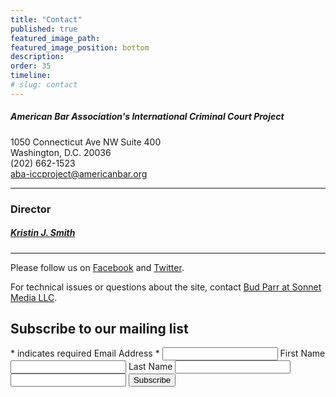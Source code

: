 ```yaml
---
title: "Contact"
published: true
featured_image_path:
featured_image_position: bottom
description:
order: 35
timeline:
# slug: contact
---
```


##### **American Bar Association's International Criminal Court Project**

1050 Connecticut Ave NW Suite 400<br>Washington, D.C. 20036<br>(202) 662-1523<br>[aba-iccproject@americanbar.org](mailto:aba-iccproject@americanbar.org)

---

### Director

##### [Kristin J. Smith](/staff/kristin-smith/)

---

Please follow us on [Facebook](http://facebook.com/ABAICCProject) and [Twitter](http://twitter.com/ABAICCProject).

For technical issues or questions about the site, contact [Bud Parr at Sonnet Media LLC](mailto:budparr@sonnetmedia.net).

## Subscribe to our mailing list

<style type="text/css">#mc_embed_signup{background:#fff; clear:left; font:14px Helvetica,Arial,sans-serif; } /* Add your own MailChimp form style overrides in your site stylesheet or in this style block. We recommend moving this block and the preceding CSS link to the HEAD of your HTML file. */</style>

<form action="//aba-icc.us8.list-manage.com/subscribe/post?u=4551fd07507bd0f59832cce36&amp;id=eb0c1efd96" method="post" id="mc-embedded-subscribe-form" name="mc-embedded-subscribe-form" class="validate" target="_blank" novalidate=""><span class="asterisk">*</span> indicates required <label for="mce-EMAIL">Email Address <span class="asterisk">*</span></label> <input type="email" value="" class="required email" id="mce-EMAIL" name="EMAIL" /> <label for="mce-FNAME">First Name</label> <input type="text" value="" id="mce-FNAME" name="FNAME" /> <label for="mce-LNAME">Last Name</label> <input type="text" value="" id="mce-LNAME" name="LNAME" /> <input type="text" tabindex="-1" value="" name="b_4551fd07507bd0f59832cce36_eb0c1efd96" /> <input type="submit" value="Subscribe" id="mc-embedded-subscribe" class="button" name="subscribe" />&nbsp;</form>

<script type="text/javascript">(function($) {window.fnames = new Array(); window.ftypes = new Array();fnames[0]='EMAIL';ftypes[0]='email';fnames[1]='FNAME';ftypes[1]='text';fnames[2]='LNAME';ftypes[2]='text';}(jQuery));var $mcj = jQuery.noConflict(true);</script>